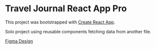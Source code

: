 # Travel Journal React App Pro

This project was bootstrapped with [Create React App](https://github.com/facebook/create-react-app).

Solo project using reusable components fetching data from another file.

[Figma Design](https://www.figma.com/file/QG4cOExkdbIbhSfWJhs2gs/Travel-Journal)


